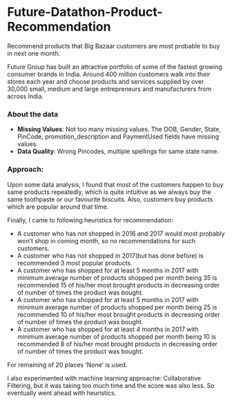# Future-Datathon-Product-Recommendation
Recommend products that Big Bazaar customers are most probable to buy in next one month.

Future Group has built an attractive portfolio of some of the fastest growing consumer brands in India. Around 400 million customers walk into their stores each year and choose products and services supplied by over 30,000 small, medium and large entrepreneurs and manufacturers from across India.

### About the data
* **Missing Values**: Not too many missing values. The DOB, Gender, State, PinCode, promotion_description and PaymentUsed fields have missing values.
* **Data Quality**: Wrong Pincodes, multiple spellings for same state name. 

### Approach:
Upon some data analysis, I found that most of the customers happen to buy same products repeatedly, which is quite intuitive as we always buy the same toothpaste or our favourite biscuits. Also, customers buy products which are popular around that time.

Finally, I came to following heuristics for recommendation:
*	A customer who has not shopped in 2016 and 2017 would most probably won’t shop in coming month, so no recommendations for such customers.
*	A customer who has not shopped in 2017(but has done before) is recommended 3 most popular products.
*	A customer who has shopped for at least 5 months in 2017 with minimum average number of products shopped per month being 35 is recommended 15 of his/her most brought products in decreasing order of number of times the product was bought.
*	 A customer who has shopped for at least 5 months in 2017 with minimum average number of products shopped per month being 25 is recommended 10 of his/her most brought products in decreasing order of number of times the product was bought.
*	A customer who has shopped for at least 4 months in 2017 with minimum average number of products shopped per month being 10 is recommended 8 of his/her most brought products in decreasing order of number of times the product was bought.

For remaining of 20 places ‘None’ is used.

I also experimented with machine learning approache: Collaborative Filtering, but it was taking too much time and the score was also less. So eventually went ahead with heuristics.
